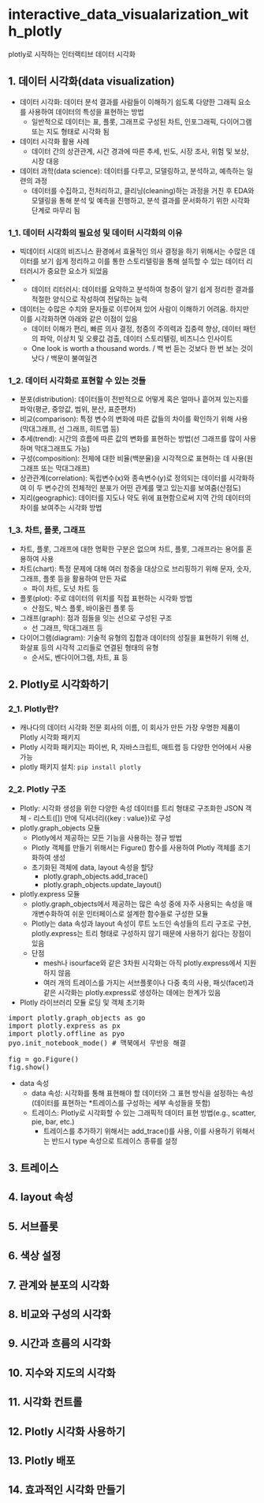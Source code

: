 # interactive_data_visualarization_with_plotly
plotly로 시작하는 인터랙티브 데이터 시각화

## 1. 데이터 시각화(data visualization)
- 데이터 시각화: 데이터 분석 결과를 사람들이 이해하기 쉽도록 다양한 그래픽 요소를 사용하여 데이터의 특성을 표현하는 방법
  - 일반적으로 데이터는 표, 플롯, 그래프로 구성된 차트, 인포그래픽, 다이어그램 또는 지도 형태로 시각화 됨
- 데이터 시각화 활용 사례
  - 데이터 간의 상관관계, 시간 경과에 따른 추세, 빈도, 시장 조사, 위험 및 보상, 시장 대응
- 데이터 과학(data science): 데이터를 다루고, 모델링하고, 분석하고, 예측하는 일련의 과정
  - 데이터를 수집하고, 전처리하고, 클리닝(cleaning)하는 과정을 거친 후 EDA와 모델링을 통해 분석 및 예측을 진행하고, 분석 결과를 문서화하기 위한 시각화 단계로 마무리 됨
### 1_1. 데이터 시각화의 필요성 및 데이터 시각화의 이유
- 빅데이터 시대의 비즈니스 환경에서 효율적인 의사 결정을 하기 위해서는 수많은 데이터를 보기 쉽게 정리하고 이를 통한 스토리텔링을 통해 설득할 수 있는 데이터 리터러시가 중요한 요소가 되었음
- * 데이터 리터러시: 데이터를 요약하고 분석하여 청중이 알기 쉽게 정리한 결과를 적절한 양식으로 작성하여 전달하는 능력
- 데이터는 수많은 수치와 문자들로 이루어져 있어 사람이 이해하기 어려움. 하지만 이를 시각화하면 아래와 같은 이점이 있음
  - 데이터 이해가 편리, 빠른 의사 결정, 청중의 주의력과 집중력 향상, 데이터 패턴의 파악, 이상치 및 오륫값 검출, 데이터 스토리텔링, 비즈니스 인사이트
  - One look is worth a thousand words. / 백 번 듣는 것보다 한 번 보는 것이 낫다 / 백문이 불여일견
### 1_2. 데이터 시각화로 표현할 수 있는 것들
- 분포(distribution): 데이터들이 전반적으로 어떻게 혹은 얼마나 흩어져 있는지를 파악(평균, 중앙값, 범위, 분산, 표준편차)
- 비교(comparison): 특정 변수의 변화에 따른 값들의 차이를 확인하기 위해 사용(막대그래프, 선 그래프, 히트맵 등)
- 추세(trend): 시간의 흐름에 따른 값의 변화를 표현하는 방법(선 그래프를 많이 사용하며 막대그래프도 가능)
- 구성(composition): 전체에 대한 비율(백분율)을 시각적으로 표현하는 데 사용(원그래프 또는 막대그래프)
- 상관관계(correlation): 독립변수(x)와 종속변수(y)로 정의되는 데이터를 시각화하여 이 두 변수간의 전체적인 분포가 어떤 관계를 맺고 있는지를 보여줌(산점도)
- 지리(geographic): 데이터를 지도나 약도 위에 표현함으로써 지역 간의 데이터의 차이를 보여주는 시각화 방법
### 1_3. 차트, 플롯, 그래프
- 차트, 플롯, 그래프에 대한 명확한 구분은 없으며 차트, 플롯, 그래프라는 용어를 혼용하여 사용
- 차트(chart): 특정 문제에 대해 여러 청중을 대상으로 브리핑하기 위해 문자, 숫자, 그래프, 플롯 등을 활용하여 만든 자료
  - 파이 차트, 도넛 차트 등
- 플롯(plot): 주로 데이터의 위치를 직접 표현하는 시각화 방법
  - 산점도, 박스 플롯, 바이올린 플롯 등
- 그래프(graph): 점과 점들을 잇는 선으로 구성된 구조
  - 선 그래프, 막대그래프 등
- 다이어그램(diagram): 기술적 유형의 집합과 데이터의 성질을 표현하기 위해 선, 화살표 등의 시각적 고리들로 연결된 형태의 유형
  - 순서도, 벤다이어그램, 차트, 표 등

## 2. Plotly로 시각화하기
### 2_1. Plotly란?
- 캐나다의 데이터 시각화 전문 회사의 이름, 이 회사가 만든 가장 우명한 제품이 Plotly 시각화 패키지
- Plotly 시각화 패키지는 파이썬, R, 자바스크립트, 매트랩 등 다양한 언어에서 사용 가능
- plotly 패키지 설치: <code>pip install plotly</code>
### 2_2. Plotly 구조
- Plotly: 시각화 생성을 위한 다양한 속성 데이터를 트리 형태로 구조화한 JSON 객체 - 리스트([]) 안에 딕셔너리({key : value})로 구성
- plotly.graph_objects 모듈
  - Plotly에서 제공하는 모든 기능을 사용하는 정규 방법
  - Plotly 객체를 만들기 위해서는 Figure() 함수를 사용하여 Plotly 객체를 초기화하여 생성
  - 초기화된 객체에 data, layout 속성을 할당
    - plotly.graph_objects.add_trace()
    - plotly.graph_objects.update_layout()
- plotly.express 모듈
  - plotly.graph_objects에서 제공하는 많은 속성 중에 자주 사용되는 속성을 매개변수화하여 쉬운 인터페이스로 설계한 함수들로 구성한 모듈
  - Plotly는 data 속성과 layout 속성이 루트 노드인 속성들의 트리 구조로 구현, plotly.express는 트리 형태로 구성하지 않기 때문에 사용하기 쉽다는 장점이 있음
  - 단점
    - mesh나 isourface와 같은 3차원 시각화는 아직 plotly.express에서 지원하지 않음
    - 여러 개의 트레이스를 가지는 서브플롯이나 다중 축의 사용, 패싯(facet)과 같은 시각화는 plotly.express로 생성하는 데에는 한계가 있음
- Plotly 라이브러리 모듈 로딩 및 객체 초기화
<pre>
import plotly.graph_objects as go
import plotly.express as px
import plotly.offline as pyo
pyo.init_notebook_mode() # 맥북에서 무반응 해결

fig = go.Figure()
fig.show()
</pre>
- data 속성
  - data 속성: 시각화를 통해 표현해야 할 데이터와 그 표현 방식을 설정하는 속성(데이터를 표현하는 *트레이스를 구성하는 세부 속성들을 뜻함)
  - 트레이스: Plotly로 시각화할 수 있는 그래픽적 데이터 표현 방법(e.g., scatter, pie, bar, etc.)
    - 트레이스를 추가하기 위해서는 add_trace()를 사용, 이를 사용하기 위해서는 반드시 type 속성으로 트레이스 종류를 설정
## 3. 트레이스

## 4. layout 속성

## 5. 서브플롯

## 6. 색상 설정

## 7. 관계와 분포의 시각화

## 8. 비교와 구성의 시각화

## 9. 시간과 흐름의 시각화

## 10. 지수와 지도의 시각화

## 11. 시각화 컨트롤

## 12. Plotly 시각화 사용하기

## 13. Plotly 배포

## 14. 효과적인 시각화 만들기
